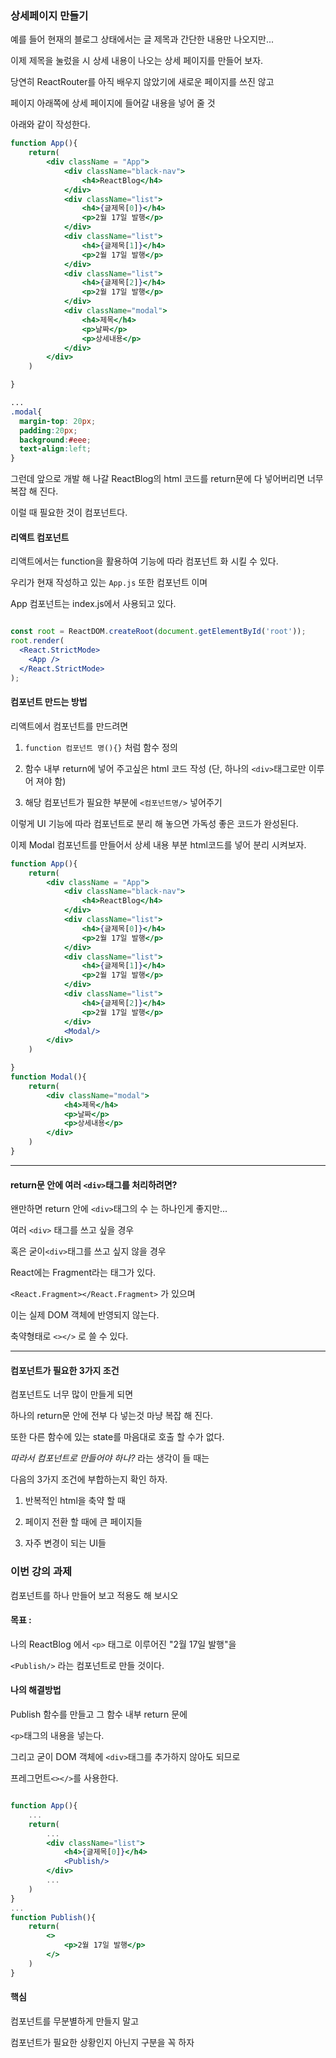 ### 상세페이지 만들기

예를 들어 현재의 블로그 상태에서는 글 제목과 간단한 내용만 나오지만...

이제 제목을 눌렀을 시 상세 내용이 나오는 상세 페이지를 만들어 보자.

당연히 ReactRouter를 아직 배우지 않았기에 새로운 페이지를 쓰진 않고

페이지 아래쪽에 상세 페이지에 들어갈 내용을 넣어 줄 것

아래와 같이 작성한다.

```jsx
function App(){
    return(
        <div className = "App">
            <div className="black-nav">
                <h4>ReactBlog</h4>
            </div>
            <div className="list">
                <h4>{글제목[0]}</h4>
                <p>2월 17일 발행</p>
            </div>
            <div className="list">
                <h4>{글제목[1]}</h4>
                <p>2월 17일 발행</p>
            </div>
            <div className="list">
                <h4>{글제목[2]}</h4>
                <p>2월 17일 발행</p>
            </div>
            <div className="modal">
                <h4>제목</h4>
                <p>날짜</p>
                <p>상세내용</p>
            </div>
        </div>
    )

}
```

```css
...
.modal{
  margin-top: 20px;
  padding:20px;
  background:#eee;
  text-align:left;
}
```
그런데 앞으로 개발 해 나갈 ReactBlog의 html 코드를 return문에 다 넣어버리면 너무 복잡 해 진다.

이럴 때 필요한 것이 컴포넌트다.

#### 리액트 컴포넌트

리액트에서는 function을 활용하여 기능에 따라 컴포넌트 화 시킬 수 있다.

우리가 현재 작성하고 있는 ```App.js``` 또한 컴포넌트 이며

App 컴포넌트는 index.js에서 사용되고 있다.

```jsx

const root = ReactDOM.createRoot(document.getElementById('root'));
root.render(
  <React.StrictMode>
    <App />
  </React.StrictMode>
);
```

#### 컴포넌트 만드는 방법

리액트에서 컴포넌트를 만드려면

1. ```function 컴포넌트 명(){}``` 처럼 함수 정의

2. 함수 내부 return에 넣어 주고싶은 html 코드 작성
(단, 하나의 ```<div>```태그로만 이루어 져야 함)

3. 해당 컴포넌트가 필요한 부분에 ```<컴포넌트명/>``` 넣어주기

이렇게 UI 기능에 따라 컴포넌트로 분리 해 놓으면 가독성 좋은 코드가 완성된다.

이제 Modal 컴포넌트를 만들어서 상세 내용 부분 html코드를 넣어 분리 시켜보자.

```jsx
function App(){
    return(
        <div className = "App">
            <div className="black-nav">
                <h4>ReactBlog</h4>
            </div>
            <div className="list">
                <h4>{글제목[0]}</h4>
                <p>2월 17일 발행</p>
            </div>
            <div className="list">
                <h4>{글제목[1]}</h4>
                <p>2월 17일 발행</p>
            </div>
            <div className="list">
                <h4>{글제목[2]}</h4>
                <p>2월 17일 발행</p>
            </div>
            <Modal/>
        </div>
    )

}
function Modal(){
    return(
        <div className="modal">
            <h4>제목</h4>
            <p>날짜</p>
            <p>상세내용</p>
        </div>
    )
}
```
***
#### return문 안에 여러 ```<div>```태그를 처리하려면?

왠만하면 return 안에 ```<div>```태그의 수 는 하나인게 좋지만...

여러 ```<div>``` 태그를 쓰고 싶을 경우

혹은 굳이```<div>```태그를 쓰고 싶지 않을 경우

React에는 Fragment라는 태그가 있다.

```<React.Fragment></React.Fragment>``` 가 있으며 

이는 실제 DOM 객체에 반영되지 않는다.

축약형태로 ```<></>``` 로 쓸 수 있다.

***
#### 컴포넌트가 필요한 3가지 조건

컴포넌트도 너무 많이 만들게 되면 

하나의 return문 안에 전부 다 넣는것 마냥 복잡 해 진다.

또한 다른 함수에 있는 state를 마음대로 호출 할 수가 없다.

*따라서 컴포넌트로 만들어야 하나?* 라는 생각이 들 때는

다음의 3가지 조건에 부합하는지 확인 하자.

1. 반복적인 html을 축약 할 때

2. 페이지 전환 할 때에 큰 페이지들

3. 자주 변경이 되는 UI들


### 이번 강의 과제

컴포넌트를 하나 만들어 보고 적용도 해 보시오

#### 목표 :

나의 ReactBlog 에서 ```<p>``` 태그로 이루어진 "2월 17일 발행"을

```<Publish/>``` 라는 컴포넌트로 만들 것이다.

#### 나의 해결방법

Publish 함수를 만들고 그 함수 내부 return 문에 

```<p>```태그의 내용을 넣는다.

그리고 굳이 DOM 객체에 ```<div>```태그를 추가하지 않아도 되므로

프레그먼트```<></>```를 사용한다.

```jsx

function App(){
    ...
    return(
        ...
        <div className="list">
            <h4>{글제목[0]}</h4>
            <Publish/>
        </div>
        ...
    )
}
...
function Publish(){
    return(
        <>
            <p>2월 17일 발행</p>
        </>
    )
}
```

#### 핵심

컴포넌트를 무분별하게 만들지 말고

컴포넌트가 필요한 상황인지 아닌지 구분을 꼭 하자
